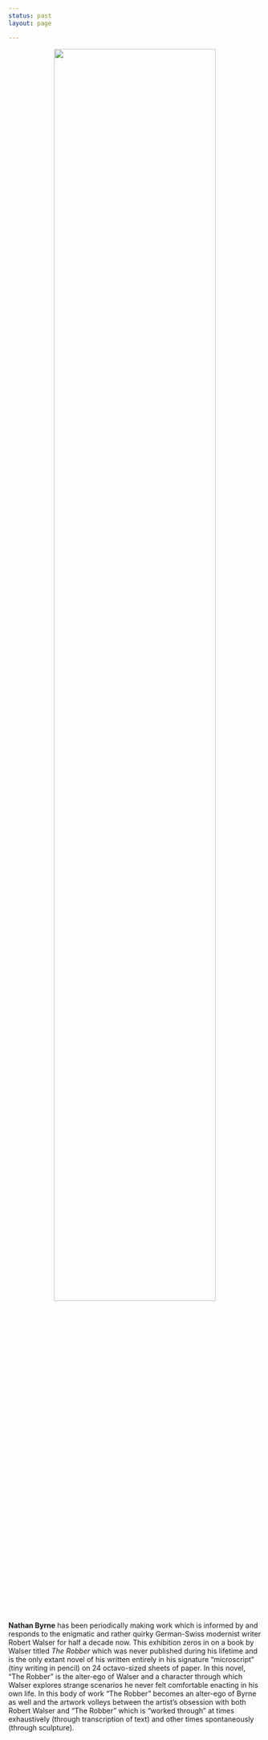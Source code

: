```yaml
---
status: past
layout: page

---
```


<center> <img src="{{site.baseurl}}/assets/images/TheRobber.jpg" width="80%"> </center>

**Nathan Byrne** has been periodically making work which is informed by and responds to the enigmatic and rather quirky German-Swiss modernist writer Robert Walser for half a decade now. This exhibition zeros in on a book by Walser titled *The Robber* which was never published during his lifetime and is the only extant novel of his written entirely in his signature “microscript” (tiny writing in pencil) on 24 octavo-sized sheets of paper. In this novel, “The Robber” is the alter-ego of Walser and a character through which Walser explores strange scenarios he never felt comfortable enacting in his own life.
In this body of work “The Robber” becomes an alter-ego of Byrne as well and the artwork volleys between the artist’s obsession with both Robert Walser and “The Robber” which is “worked through” at times exhaustively (through transcription of text) and other times spontaneously (through sculpture).

